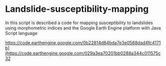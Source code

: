 # Landslide-susceptibility-mapping
In this script is described a code for mapping susceptibility to landslides using morphometric indices and the Google Earth Engine platform with Java Script language

https://code.earthengine.google.com/0b22814d84bda7e3e0588dad4fc4171b](https://code.earthengine.google.com/029a3ea70201bb0288a344c011575c32
